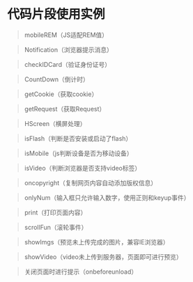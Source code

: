# 代码片段使用实例
> mobileREM（JS适配REM值）

> Notification（浏览器提示消息）

> checkIDCard（验证身份证号）

> CountDown（倒计时）

> getCookie（获取cookie）

> getRequest（获取Request）

> HScreen（横屏处理）

> isFlash（判断是否安装或启动了flash）

> isMobile（js判断设备是否为移动设备）

> isVideo（判断浏览器是否支持video标签）

> oncopyright（复制网页内容自动添加版权信息）

> onlyNum（输入框只允许输入数字，使用正则和keyup事件）

> print（打印页面内容）

> scrollFun（滚轮事件）

> showImgs（预览未上传完成的图片，兼容IE浏览器）

> showVideo（video未上传到服务器，页面即可进行预览）

> 关闭页面时进行提示（onbeforeunload）


